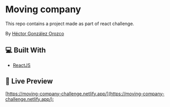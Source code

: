 # Moving company

This repo contains a project made as part of react challenge.

By [Héctor González Orozco](https://github.com/hectorgonzalezo)

## :computer: Built With

* [ReactJS](https://reactjs.org/)

## :ferris_wheel: Live Preview

[https://moving-company-challenge.netlify.app/](https://moving-company-challenge.netlify.app/);
